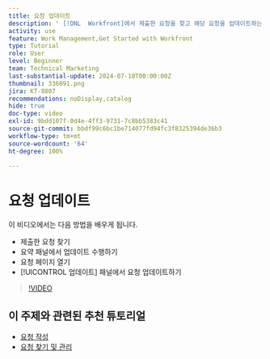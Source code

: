 ```yaml
---
title: 요청 업데이트
description: ' [!DNL  Workfront]에서 제출한 요청을 찾고 해당 요청을 업데이트하는 방법에 대해 알아봅니다.'
activity: use
feature: Work Management,Get Started with Workfront
type: Tutorial
role: User
level: Beginner
team: Technical Marketing
last-substantial-update: 2024-07-10T00:00:00Z
thumbnail: 336091.png
jira: KT-8807
recommendations: noDisplay,catalog
hide: true
doc-type: video
exl-id: 9bdd107f-0d4e-4ff3-9731-7c8bb5383c41
source-git-commit: bbdf99c6bc1be714077fd94fc3f8325394de36b3
workflow-type: tm+mt
source-wordcount: '64'
ht-degree: 100%

---
```


# 요청 업데이트

이 비디오에서는 다음 방법을 배우게 됩니다.

* 제출한 요청 찾기
* 요약 패널에서 업데이트 수행하기
* 요청 페이지 열기
* [!UICONTROL 업데이트] 패널에서 요청 업데이트하기

>[!VIDEO](https://video.tv.adobe.com/v/3422300/?quality=12&learn=on&enablevpops=1&captions=kor)

## 이 주제와 관련된 추천 튜토리얼

* [요청 작성](/help/manage-work/issues-requests/make-a-request.md)
* [요청 찾기 및 관리](/help/manage-work/issues-requests/find-requests.md)
